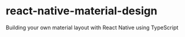 # react-native-material-design
Building your own material layout with React Native using TypeScript
